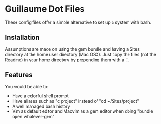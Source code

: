 # Guillaume Dot Files

These config files offer a simple alternative to set up a system with bash.


## Installation

  Assumptions are made on using the gem bundle and having a Sites directory at the home user directory (Mac OSX).
  Just copy the files (not the Readme) in your home directory by prepending them with a '.'.

## Features

You would be able to:

* Have a colorful shell prompt
* Have aliases such as "c project" instead of "cd ~/Sites/project"
* A well managed bash history
* Vim as default editor and Macvim as a gem editor when doing "bundle open whatever-gem"
